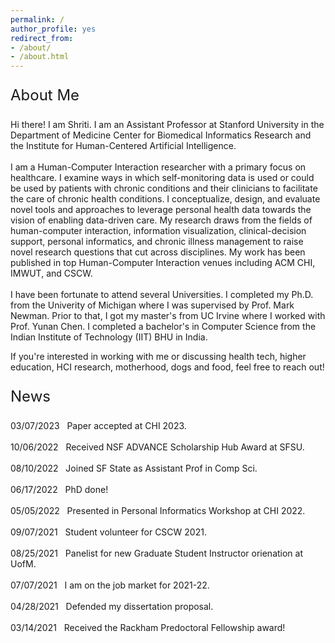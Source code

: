 ```yaml
---
permalink: /
author_profile: yes
redirect_from:
- /about/
- /about.html
---
```


<!--
<style>
.column-left{
  float: left;
  width: 65%;
  text-align: left;
  font-family: arial;
  font-size: 12pt;
}

.column-right{
  float: right;
  width: 30%;
  text-align: left;
  font-family: arial;
  font-size: 12pt;
}
</style>
-->

<!--<div class="column-left"> -->
<p style="font-size: 18pt; font-style: bold;">About Me</p>

Hi there! I am Shriti. I am an Assistant Professor at Stanford University in the Department of Medicine Center for Biomedical Informatics Research and the Institute for Human-Centered Artificial Intelligence.
<br>
<br>
I am a Human-Computer Interaction researcher with a primary focus on healthcare. I examine ways in which self-monitoring data is used or could be used by patients with chronic conditions and their clinicians to facilitate the care of chronic health conditions. I conceptualize, design, and evaluate novel tools and approaches to leverage personal health data towards the vision of enabling data-driven care. My research draws from the fields of human-computer interaction, information visualization, clinical-decision support, personal informatics, and chronic illness management to raise novel research questions that cut across disciplines. My work has been published in top Human-Computer Interaction venues including ACM CHI, IMWUT, and CSCW.
<br>
<br>
I have been fortunate to attend several Universities. I completed my Ph.D. from the Univerity of Michigan where I was supervised by Prof. Mark Newman. Prior to that, I got my master's from UC Irvine where I worked with Prof. Yunan Chen. I completed a bachelor's in Computer Science from the Indian Institute of Technology (IIT) BHU in India.

If you're interested in working with me or discussing health tech, higher education, HCI research, motherhood, dogs and food, feel free to reach out!    

<!--</div>-->

<!--<div class="column-right">-->
<p style="font-size: 18pt; font-style: bold;">News</p>

03/07/2023    &nbsp;&nbsp;Paper accepted at CHI 2023.  
<br>
10/06/2022    &nbsp;&nbsp;Received NSF ADVANCE Scholarship Hub Award at SFSU.  
<br>
08/10/2022    &nbsp;&nbsp;Joined SF State as Assistant Prof in Comp Sci.  
<br>
06/17/2022    &nbsp;&nbsp;PhD done!  
<br>
05/05/2022    &nbsp;&nbsp;Presented in Personal Informatics Workshop at CHI 2022.  
<br>
09/07/2021    &nbsp;&nbsp;Student volunteer for CSCW 2021.  
<br>
08/25/2021    &nbsp;&nbsp;Panelist for new Graduate Student Instructor orienation at UofM.  
<br>
07/07/2021    &nbsp;&nbsp;I am on the job market for 2021-22.  
<br>
04/28/2021    &nbsp;&nbsp;Defended my dissertation proposal.  
<br>
03/14/2021    &nbsp;&nbsp;Received the Rackham Predoctoral Fellowship award!  

<!--</div>-->